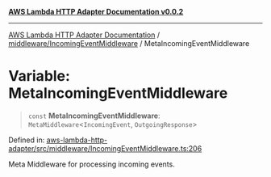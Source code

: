 [**AWS Lambda HTTP Adapter Documentation v0.0.2**](../../../README.md)

***

[AWS Lambda HTTP Adapter Documentation](../../../modules.md) / [middleware/IncomingEventMiddleware](../README.md) / MetaIncomingEventMiddleware

# Variable: MetaIncomingEventMiddleware

> `const` **MetaIncomingEventMiddleware**: `MetaMiddleware`\<`IncomingEvent`, `OutgoingResponse`\>

Defined in: [aws-lambda-http-adapter/src/middleware/IncomingEventMiddleware.ts:206](https://github.com/stonemjs/aws-lambda-http-adapter/blob/b2e29f567ac56717023f9597000ee3f0d0278093/src/middleware/IncomingEventMiddleware.ts#L206)

Meta Middleware for processing incoming events.

